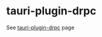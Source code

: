 # tauri-plugin-drpc

See [tauri-plugin-drpc](https://github.com/smokingplaya/tauri-plugin-drpc) page